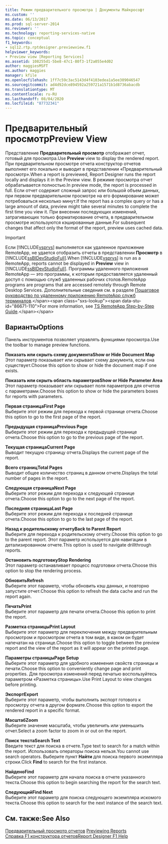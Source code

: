 ```yaml
---
title: Режим предварительного просмотра | Документы Майкрософт
ms.custom: ''
ms.date: 06/13/2017
ms.prod: sql-server-2014
ms.reviewer: ''
ms.technology: reporting-services-native
ms.topic: conceptual
f1_keywords:
- sql12.rtp.rptdesigner.previewview.f1
helpviewer_keywords:
- Preview view [Reporting Services]
ms.assetid: 108255d1-5be8-47c1-80f3-1f2a055e4d02
author: maggiesMSFT
ms.author: maggies
manager: kfile
ms.openlocfilehash: 1ff7c59c3ac5143d4f4103edea1a5ee309046547
ms.sourcegitcommit: ad4d92dce894592a259721a1571b1d8736abacdb
ms.translationtype: MT
ms.contentlocale: ru-RU
ms.lasthandoff: 08/04/2020
ms.locfileid: "87732341"
---
```

# <a name="preview-view"></a><span data-ttu-id="86671-102">Предварительный просмотр</span><span class="sxs-lookup"><span data-stu-id="86671-102">Preview View</span></span>
  <span data-ttu-id="86671-103">Представление **Предварительный просмотр** отображает отчет, готовый для просмотра.</span><span class="sxs-lookup"><span data-stu-id="86671-103">Use **Preview** view to display the rendered report.</span></span> <span data-ttu-id="86671-104">При предварительном просмотре отчета конструктор отчетов выполняет его локально и выводит в представлении «Предварительный просмотр».</span><span class="sxs-lookup"><span data-stu-id="86671-104">When a report is previewed, Report Designer runs the report locally and displays it in the Preview view.</span></span> <span data-ttu-id="86671-105">В режиме просмотра отчет обрабатывается полностью.</span><span class="sxs-lookup"><span data-stu-id="86671-105">In preview mode, the report is processed in full.</span></span> <span data-ttu-id="86671-106">Если отчет содержит сложный запрос или большой объем данных, при первом предварительном просмотре на его формирование может потребоваться несколько минут.</span><span class="sxs-lookup"><span data-stu-id="86671-106">If the report has a complex query or has a large amount of data, preview might take several minutes to complete the first time you view it.</span></span> <span data-ttu-id="86671-107">При внесении последующих изменений, затрагивающих только форматирование отчета, в предварительном просмотре используются кэшированные данные.</span><span class="sxs-lookup"><span data-stu-id="86671-107">For subsequent changes that affect only the format of the report, preview uses cached data.</span></span>  
  
> [!IMPORTANT]  
>  <span data-ttu-id="86671-108">Если [!INCLUDE[vsprvs](../../includes/vsprvs-md.md)] выполняется как удаленное приложение RemoteApp, не удается отобразить отчеты в представлении **Просмотр** в [!INCLUDE[ssBIDevStudioFull](../../includes/ssbidevstudiofull-md.md)].</span><span class="sxs-lookup"><span data-stu-id="86671-108">When [!INCLUDE[vsprvs](../../includes/vsprvs-md.md)] is run as a RemoteApp, reports cannot be displayed in **Preview** view in [!INCLUDE[ssBIDevStudioFull](../../includes/ssbidevstudiofull-md.md)].</span></span> <span data-ttu-id="86671-109">Программы удаленного приложения RemoteApp — это программы, к которым предоставляется удаленный доступ с помощью служб удаленных рабочих столов.</span><span class="sxs-lookup"><span data-stu-id="86671-109">RemoteApp programs are programs that are accessed remotely through Remote Desktop Services.</span></span> <span data-ttu-id="86671-110">Дополнительные сведения см. в разделе [Пошаговое руководство по удаленному приложению RemoteApp служб терминалов](https://technet.microsoft.com/library/cc730673\(WS.10\).aspx).</span><span class="sxs-lookup"><span data-stu-id="86671-110">For more information, see [TS RemoteApp Step-by-Step Guide](https://technet.microsoft.com/library/cc730673\(WS.10\).aspx).</span></span>  
  
## <a name="options"></a><span data-ttu-id="86671-111">Варианты</span><span class="sxs-lookup"><span data-stu-id="86671-111">Options</span></span>  
 <span data-ttu-id="86671-112">Панель инструментов позволяет управлять функциями просмотра.</span><span class="sxs-lookup"><span data-stu-id="86671-112">Use the toolbar to manage preview functions.</span></span>  
  
 <span data-ttu-id="86671-113">**Показать или скрыть схему документа**</span><span class="sxs-lookup"><span data-stu-id="86671-113">**Show or Hide Document Map**</span></span>  
 <span data-ttu-id="86671-114">Этот параметр показывает или скрывает схему документа, если она существует.</span><span class="sxs-lookup"><span data-stu-id="86671-114">Choose this option to show or hide the document map if one exists.</span></span>  
  
 <span data-ttu-id="86671-115">**Показать или скрыть область параметров**</span><span class="sxs-lookup"><span data-stu-id="86671-115">**Show or Hide Parameter Area**</span></span>  
 <span data-ttu-id="86671-116">Этот параметр показывает или скрывает поля параметров для отчетов с параметрами.</span><span class="sxs-lookup"><span data-stu-id="86671-116">Choose this option to show or hide the parameters boxes for reports with parameters.</span></span>  
  
 <span data-ttu-id="86671-117">**Первая страница**</span><span class="sxs-lookup"><span data-stu-id="86671-117">**First Page**</span></span>  
 <span data-ttu-id="86671-118">Выберите этот режим для перехода к первой странице отчета.</span><span class="sxs-lookup"><span data-stu-id="86671-118">Choose this option to go to the first page of the report.</span></span>  
  
 <span data-ttu-id="86671-119">**Предыдущая страница**</span><span class="sxs-lookup"><span data-stu-id="86671-119">**Previous Page**</span></span>  
 <span data-ttu-id="86671-120">Выберите этот режим для перехода к предыдущей странице отчета.</span><span class="sxs-lookup"><span data-stu-id="86671-120">Choose this option to go to the previous page of the report.</span></span>  
  
 <span data-ttu-id="86671-121">**Текущая страница**</span><span class="sxs-lookup"><span data-stu-id="86671-121">**Current Page**</span></span>  
 <span data-ttu-id="86671-122">Выводит текущую страницу отчета.</span><span class="sxs-lookup"><span data-stu-id="86671-122">Displays the current page of the report.</span></span>  
  
 <span data-ttu-id="86671-123">**Всего страниц**</span><span class="sxs-lookup"><span data-stu-id="86671-123">**Total Pages**</span></span>  
 <span data-ttu-id="86671-124">Выводит общее количество страниц в данном отчете.</span><span class="sxs-lookup"><span data-stu-id="86671-124">Displays the total number of pages in the report.</span></span>  
  
 <span data-ttu-id="86671-125">**Следующая страница**</span><span class="sxs-lookup"><span data-stu-id="86671-125">**Next Page**</span></span>  
 <span data-ttu-id="86671-126">Выберите этот режим для перехода к следующей странице отчета.</span><span class="sxs-lookup"><span data-stu-id="86671-126">Choose this option to go to the next page of the report.</span></span>  
  
 <span data-ttu-id="86671-127">**Последняя страница**</span><span class="sxs-lookup"><span data-stu-id="86671-127">**Last Page**</span></span>  
 <span data-ttu-id="86671-128">Выберите этот режим для перехода к последней странице отчета.</span><span class="sxs-lookup"><span data-stu-id="86671-128">Choose this option to go to the last page of the report.</span></span>  
  
 <span data-ttu-id="86671-129">**Назад к родительскому отчету**</span><span class="sxs-lookup"><span data-stu-id="86671-129">**Back to Parent Report**</span></span>  
 <span data-ttu-id="86671-130">Выберите для перехода к родительскому отчету.</span><span class="sxs-lookup"><span data-stu-id="86671-130">Choose this option to go to the parent report.</span></span> <span data-ttu-id="86671-131">Этот параметр используется для навигации в детализированном отчете.</span><span class="sxs-lookup"><span data-stu-id="86671-131">This option is used to navigate drillthrough reports.</span></span>  
  
 <span data-ttu-id="86671-132">**Остановить подготовку**</span><span class="sxs-lookup"><span data-stu-id="86671-132">**Stop Rendering**</span></span>  
 <span data-ttu-id="86671-133">Этот параметр останавливает процесс подготовки отчета.</span><span class="sxs-lookup"><span data-stu-id="86671-133">Choose this option to stop the rendering process.</span></span>  
  
 <span data-ttu-id="86671-134">**Обновить**</span><span class="sxs-lookup"><span data-stu-id="86671-134">**Refresh**</span></span>  
 <span data-ttu-id="86671-135">Выберите этот параметр, чтобы обновить кэш данных, и повторно запустите отчет.</span><span class="sxs-lookup"><span data-stu-id="86671-135">Choose this option to refresh the data cache and run the report again.</span></span>  
  
 <span data-ttu-id="86671-136">**Печать**</span><span class="sxs-lookup"><span data-stu-id="86671-136">**Print**</span></span>  
 <span data-ttu-id="86671-137">Выберите этот параметр для печати отчета.</span><span class="sxs-lookup"><span data-stu-id="86671-137">Choose this option to print the report.</span></span>  
  
 <span data-ttu-id="86671-138">**Разметка страницы**</span><span class="sxs-lookup"><span data-stu-id="86671-138">**Print Layout**</span></span>  
 <span data-ttu-id="86671-139">Выберите этот параметр для переключения между предварительным просмотром и просмотром отчета в том виде, в каком он будет напечатан на странице.</span><span class="sxs-lookup"><span data-stu-id="86671-139">Choose this option to toggle between the preview report and the view of the report as it will appear on the printed page.</span></span>  
  
 <span data-ttu-id="86671-140">**Параметры страницы**</span><span class="sxs-lookup"><span data-stu-id="86671-140">**Page Setup**</span></span>  
 <span data-ttu-id="86671-141">Выберите этот параметр для удобного изменения свойств страницы и печати.</span><span class="sxs-lookup"><span data-stu-id="86671-141">Choose this option to conveniently change page and print properties.</span></span> <span data-ttu-id="86671-142">Для просмотра изменений перед печатью воспользуйтесь параметром «Разметка страницы».</span><span class="sxs-lookup"><span data-stu-id="86671-142">Use Print Layout to view changes before printing.</span></span>  
  
 <span data-ttu-id="86671-143">**Экспорт**</span><span class="sxs-lookup"><span data-stu-id="86671-143">**Export**</span></span>  
 <span data-ttu-id="86671-144">Выберите этот параметр, чтобы выполнить экспорт готового к просмотру отчета в другом формате.</span><span class="sxs-lookup"><span data-stu-id="86671-144">Choose this option to export the rendered report in a specific format.</span></span>  
  
 <span data-ttu-id="86671-145">**Масштаб**</span><span class="sxs-lookup"><span data-stu-id="86671-145">**Zoom**</span></span>  
 <span data-ttu-id="86671-146">Выберите значение масштаба, чтобы увеличить или уменьшить отчет.</span><span class="sxs-lookup"><span data-stu-id="86671-146">Select a zoom factor to zoom in or out on the report.</span></span>  
  
 <span data-ttu-id="86671-147">**Поиск текста**</span><span class="sxs-lookup"><span data-stu-id="86671-147">**Search Text**</span></span>  
 <span data-ttu-id="86671-148">Введите текст для поиска в отчете.</span><span class="sxs-lookup"><span data-stu-id="86671-148">Type text to search for a match within the report.</span></span> <span data-ttu-id="86671-149">Использовать операторы поиска нельзя.</span><span class="sxs-lookup"><span data-stu-id="86671-149">You cannot use search operators.</span></span> <span data-ttu-id="86671-150">Выберите пункт **Найти** для поиска первого экземпляра строки.</span><span class="sxs-lookup"><span data-stu-id="86671-150">Click **Find** to search for the first instance.</span></span>  
  
 <span data-ttu-id="86671-151">**Найдено**</span><span class="sxs-lookup"><span data-stu-id="86671-151">**Find**</span></span>  
 <span data-ttu-id="86671-152">Выберите этот параметр для начала поиска в отчете указанного текста.</span><span class="sxs-lookup"><span data-stu-id="86671-152">Choose this option to begin searching the report for the search text.</span></span>  
  
 <span data-ttu-id="86671-153">**Следующий**</span><span class="sxs-lookup"><span data-stu-id="86671-153">**Find Next**</span></span>  
 <span data-ttu-id="86671-154">Выберите этот параметр для поиска следующего экземпляра искомого текста.</span><span class="sxs-lookup"><span data-stu-id="86671-154">Choose this option to search for the next instance of the search text.</span></span>  
  
## <a name="see-also"></a><span data-ttu-id="86671-155">См. также:</span><span class="sxs-lookup"><span data-stu-id="86671-155">See Also</span></span>  
 <span data-ttu-id="86671-156">[Предварительный просмотр отчетов](../reports/previewing-reports.md) </span><span class="sxs-lookup"><span data-stu-id="86671-156">[Previewing Reports](../reports/previewing-reports.md) </span></span>  
 [<span data-ttu-id="86671-157">Справка F1 конструктора отчетов</span><span class="sxs-lookup"><span data-stu-id="86671-157">Report Designer F1 Help</span></span>](report-designer-f1-help.md)  
  
  
